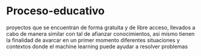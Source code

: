# Proceso-educativo
proyectos que se encuentran de forma gratuita y de libre acceso, llevados a cabo de manera similar con tal de  afianzar  conocimientos,
asi mismo  tienen la finalidad de avarcar en un primer momento diferentes situaciones y contextos donde el machine learning puede ayudar a 
resolver problemas
